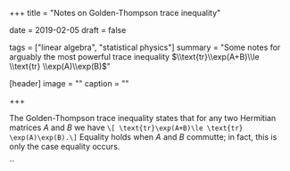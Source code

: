 +++
title = "Notes on Golden-Thompson trace inequality"

date = 2019-02-05
draft = false

tags = ["linear algebra", "statistical physics"]
summary = "Some notes for arguably the most powerful trace inequality $\\text{tr}\\exp(A+B)\\le \\text{tr} \\exp(A)\\exp(B)$"

[header]
image = ""
caption = ""

+++

The Golden-Thompson trace inequality states that for any two Hermitian matrices $A$ and $B$ we have
`\[ \text{tr}\exp(A+B)\le \text{tr} \exp(A)\exp(B).\]`
Equality holds when $A$ and $B$ commutte; in fact, this is only the case equality occurs.

``